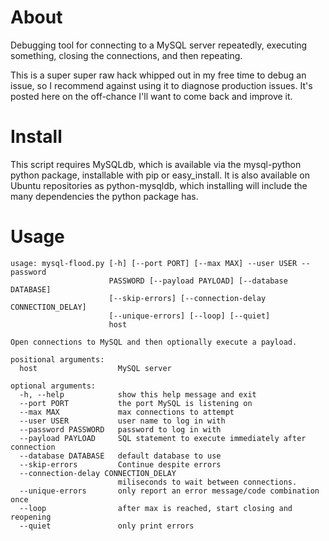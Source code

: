 About
======================

Debugging tool for connecting to a MySQL server repeatedly, executing something, closing the connections, and then repeating.

This is a super super raw hack whipped out in my free time to debug an issue, so I recommend against using it to diagnose production issues. It's posted here on the off-chance I'll want to come back and improve it.

Install
======================

This script requires MySQLdb, which is available via the mysql-python python package, installable with pip or easy_install. It is also available on Ubuntu repositories as python-mysqldb, which installing will include the many dependencies the python package has.

Usage
======================
```
usage: mysql-flood.py [-h] [--port PORT] [--max MAX] --user USER --password
                      PASSWORD [--payload PAYLOAD] [--database DATABASE]
                      [--skip-errors] [--connection-delay CONNECTION_DELAY]
                      [--unique-errors] [--loop] [--quiet]
                      host

Open connections to MySQL and then optionally execute a payload.

positional arguments:
  host                  MySQL server

optional arguments:
  -h, --help            show this help message and exit
  --port PORT           the port MySQL is listening on
  --max MAX             max connections to attempt
  --user USER           user name to log in with
  --password PASSWORD   password to log in with
  --payload PAYLOAD     SQL statement to execute immediately after connection
  --database DATABASE   default database to use
  --skip-errors         Continue despite errors
  --connection-delay CONNECTION_DELAY
                        miliseconds to wait between connections.
  --unique-errors       only report an error message/code combination once
  --loop                after max is reached, start closing and reopening
  --quiet               only print errors
```

